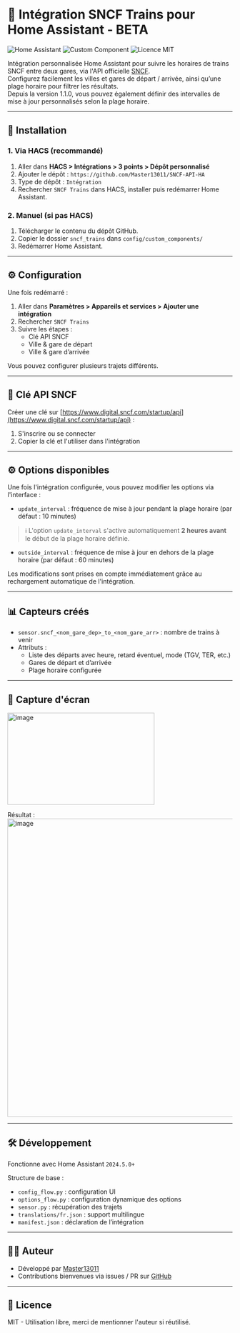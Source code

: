 # 🚄 Intégration SNCF Trains pour Home Assistant - BETA

![Home Assistant](https://img.shields.io/badge/Home--Assistant-2024.5+-blue?logo=home-assistant)
![Custom Component](https://img.shields.io/badge/Custom%20Component-oui-orange)
![Licence MIT](https://img.shields.io/badge/Licence-MIT-green)

Intégration personnalisée Home Assistant pour suivre les horaires de trains SNCF entre deux gares, via l'API officielle [SNCF](https://www.digital.sncf.com/startup/api).  
Configurez facilement les villes et gares de départ / arrivée, ainsi qu’une plage horaire pour filtrer les résultats.  
Depuis la version 1.1.0, vous pouvez également définir des intervalles de mise à jour personnalisés selon la plage horaire.

---

## 🔧 Installation

### 1. Via HACS (recommandé)
1. Aller dans **HACS > Intégrations > 3 points > Dépôt personnalisé**
2. Ajouter le dépôt : `https://github.com/Master13011/SNCF-API-HA`
3. Type de dépôt : `Intégration`
4. Rechercher `SNCF Trains` dans HACS, installer puis redémarrer Home Assistant.

### 2. Manuel (si pas HACS)
1. Télécharger le contenu du dépôt GitHub.
2. Copier le dossier `sncf_trains` dans `config/custom_components/`
3. Redémarrer Home Assistant.

---

## ⚙️ Configuration

Une fois redémarré :

1. Aller dans **Paramètres > Appareils et services > Ajouter une intégration**
2. Rechercher `SNCF Trains`
3. Suivre les étapes :
   - Clé API SNCF
   - Ville & gare de départ
   - Ville & gare d’arrivée

Vous pouvez configurer plusieurs trajets différents.

---

## 🔐 Clé API SNCF

Créer une clé sur [https://www.digital.sncf.com/startup/api](https://www.digital.sncf.com/startup/api) :

1. S'inscrire ou se connecter
2. Copier la clé et l'utiliser dans l'intégration

---

## ⚙️ Options disponibles

Une fois l'intégration configurée, vous pouvez modifier les options via l'interface :

- `update_interval` : fréquence de mise à jour pendant la plage horaire (par défaut : 10 minutes)

> ℹ️ L'option `update_interval` s'active automatiquement **2 heures avant** le début de la plage horaire définie.

- `outside_interval` : fréquence de mise à jour en dehors de la plage horaire (par défaut : 60 minutes)

Les modifications sont prises en compte immédiatement grâce au rechargement automatique de l'intégration.

---

## 📊 Capteurs créés

- `sensor.sncf_<nom_gare_dep>_to_<nom_gare_arr>` : nombre de trains à venir
- Attributs :
  - Liste des départs avec heure, retard éventuel, mode (TGV, TER, etc.)
  - Gares de départ et d’arrivée
  - Plage horaire configurée

---

## 📸 Capture d'écran

<img width="329" height="206" alt="image" src="https://github.com/user-attachments/assets/5488ee4b-fcd5-4e21-93e9-56dfbe47c08c" />

Résultat :  
<img width="508" height="668" alt="image" src="https://github.com/user-attachments/assets/fcfb6b37-3dbf-471e-ab82-69283bb00175" />

---

## 🛠 Développement

Fonctionne avec Home Assistant `2024.5.0+`

Structure de base :
- `config_flow.py` : configuration UI
- `options_flow.py` : configuration dynamique des options
- `sensor.py` : récupération des trajets
- `translations/fr.json` : support multilingue
- `manifest.json` : déclaration de l’intégration

---

## 🧑‍💻 Auteur

- Développé par [Master13011](https://github.com/Master13011)
- Contributions bienvenues via issues / PR sur [GitHub](https://github.com/Master13011/SNCF-API-HA)

---

## 📄 Licence

MIT - Utilisation libre, merci de mentionner l'auteur si réutilisé.
